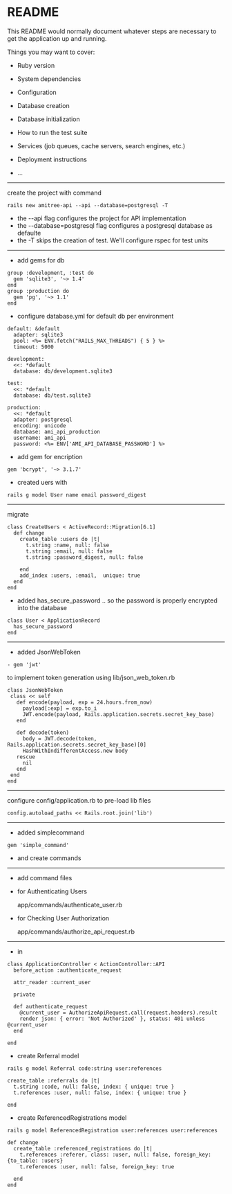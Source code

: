 # README

This README would normally document whatever steps are necessary to get the
application up and running.

Things you may want to cover:

* Ruby version

* System dependencies

* Configuration

* Database creation

* Database initialization

* How to run the test suite

* Services (job queues, cache servers, search engines, etc.)

* Deployment instructions

* ...



<hr/>

create the project with command
```
rails new amitree-api --api --database=postgresql -T
```
- the --api flag configures the project for API implementation
- the --database=postgresql flag configures a postgresql database as defaulte
- the -T skips the creation of test. We'll configure rspec for test units

<hr/>

- add gems for db

```
group :development, :test do
  gem 'sqlite3', '~> 1.4'
end
group :production do
  gem 'pg', '~> 1.1'
end
```

- configure database.yml for default db per environment
```
default: &default
  adapter: sqlite3
  pool: <%= ENV.fetch("RAILS_MAX_THREADS") { 5 } %>
  timeout: 5000

development:
  <<: *default
  database: db/development.sqlite3

test:
  <<: *default
  database: db/test.sqlite3

production:
  <<: *default
  adapter: postgresql
  encoding: unicode
  database: ami_api_production
  username: ami_api
  password: <%= ENV['AMI_API_DATABASE_PASSWORD'] %>

```

- add gem for encription
```
gem 'bcrypt', '~> 3.1.7'
```

- created uers with
```
rails g model User name email password_digest
```
<hr/>

migrate
```
class CreateUsers < ActiveRecord::Migration[6.1]
  def change
    create_table :users do |t|
      t.string :name, null: false
      t.string :email, null: false
      t.string :password_digest, null: false

    end
    add_index :users, :email,  unique: true
  end
end
```

- added has_secure_password .. so the password is properly encrypted into the database
```
class User < ApplicationRecord
  has_secure_password
end
```

<hr/>

- added JsonWebToken

```
- gem 'jwt' 
```
to implement token generation using lib/json_web_token.rb
```
class JsonWebToken
 class << self
   def encode(payload, exp = 24.hours.from_now)
     payload[:exp] = exp.to_i
     JWT.encode(payload, Rails.application.secrets.secret_key_base)
   end

   def decode(token)
     body = JWT.decode(token, Rails.application.secrets.secret_key_base)[0]
     HashWithIndifferentAccess.new body
   rescue
     nil
   end
 end
end

```

<hr/>

configure config/application.rb to pre-load lib files

```
config.autoload_paths << Rails.root.join('lib')
```
<hr/>

- added simplecommand

```
gem 'simple_command'
```

- and create commands
  
<hr/>

- add command files
- for Authenticating Users
  
  app/commands/authenticate_user.rb

- for Checking User Authorization
  
  app/commands/authorize_api_request.rb
<hr/>

- in 

```
class ApplicationController < ActionController::API
  before_action :authenticate_request

  attr_reader :current_user

  private

  def authenticate_request
    @current_user = AuthorizeApiRequest.call(request.headers).result
    render json: { error: 'Not Authorized' }, status: 401 unless @current_user
  end

end
```

- create Referral model
```
rails g model Referral code:string user:references

create_table :referrals do |t|
  t.string :code, null: false, index: { unique: true }
  t.references :user, null: false, index: { unique: true }

end
```

- create ReferencedRegistrations model
```
rails g model ReferencedRegistration user:references user:references

def change
  create_table :referenced_registrations do |t|
    t.references :referer, class: :user, null: false, foreign_key: {to_table: :users}
    t.references :user, null: false, foreign_key: true

  end
end
```